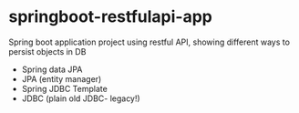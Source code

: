 # springboot-restfulapi-app
Spring boot application project using restful API, showing different ways to persist objects in DB </br>
* Spring data JPA
* JPA (entity manager)
* Spring JDBC Template
* JDBC (plain old JDBC- legacy!)
